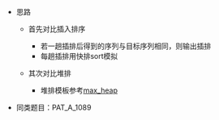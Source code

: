 *	思路

	*	首先对比插入排序
	
		*	若一趟插排后得到的序列与目标序列相同，则输出插排
		*	每趟插排用快排sort模拟
	
	*	其次对比堆排
	
		*	堆排模板参考[max_heap](https://github.com/jJayyyyyyy/cs/tree/master/data%20structure/heap)

*	同类题目：PAT_A_1089
